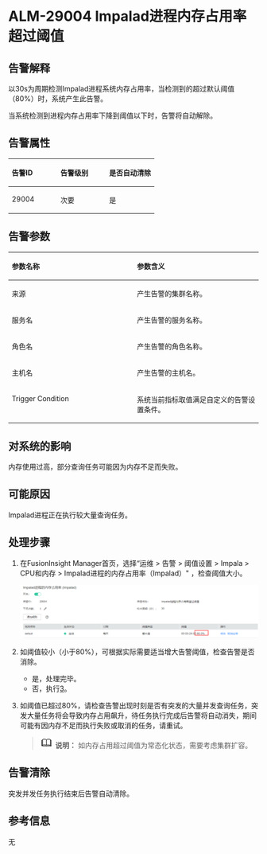 # ALM-29004 Impalad进程内存占用率超过阈值<a name="ALM-29004"></a>

## 告警解释<a name="section8280367"></a>

以30s为周期检测Impalad进程系统内存占用率，当检测到的超过默认阈值（80%）时，系统产生此告警。

当系统检测到进程内存占用率下降到阈值以下时，告警将自动解除。

## 告警属性<a name="section7414445"></a>

<a name="table45079949"></a>
<table><thead align="left"><tr id="row5683496"><th class="cellrowborder" valign="top" width="33.33333333333333%" id="mcps1.1.4.1.1"><p id="p57710042"><a name="p57710042"></a><a name="p57710042"></a>告警ID</p>
</th>
<th class="cellrowborder" valign="top" width="33.33333333333333%" id="mcps1.1.4.1.2"><p id="p44001849"><a name="p44001849"></a><a name="p44001849"></a>告警级别</p>
</th>
<th class="cellrowborder" valign="top" width="33.33333333333333%" id="mcps1.1.4.1.3"><p id="p7380012"><a name="p7380012"></a><a name="p7380012"></a>是否自动清除</p>
</th>
</tr>
</thead>
<tbody><tr id="row60910108"><td class="cellrowborder" valign="top" width="33.33333333333333%" headers="mcps1.1.4.1.1 "><p id="p16488194717492"><a name="p16488194717492"></a><a name="p16488194717492"></a>29004</p>
</td>
<td class="cellrowborder" valign="top" width="33.33333333333333%" headers="mcps1.1.4.1.2 "><p id="p588994817496"><a name="p588994817496"></a><a name="p588994817496"></a>次要</p>
</td>
<td class="cellrowborder" valign="top" width="33.33333333333333%" headers="mcps1.1.4.1.3 "><p id="p34071398"><a name="p34071398"></a><a name="p34071398"></a>是</p>
</td>
</tr>
</tbody>
</table>

## 告警参数<a name="section66730009"></a>

<a name="table8319831"></a>
<table><thead align="left"><tr id="row40868022"><th class="cellrowborder" valign="top" width="50%" id="mcps1.1.3.1.1"><p id="p21975462"><a name="p21975462"></a><a name="p21975462"></a>参数名称</p>
</th>
<th class="cellrowborder" valign="top" width="50%" id="mcps1.1.3.1.2"><p id="p35182007"><a name="p35182007"></a><a name="p35182007"></a>参数含义</p>
</th>
</tr>
</thead>
<tbody><tr id="row594512751512"><td class="cellrowborder" valign="top" width="50%" headers="mcps1.1.3.1.1 "><p id="p8838358184914"><a name="p8838358184914"></a><a name="p8838358184914"></a>来源</p>
</td>
<td class="cellrowborder" valign="top" width="50%" headers="mcps1.1.3.1.2 "><p id="p837170125015"><a name="p837170125015"></a><a name="p837170125015"></a>产生告警的集群名称。</p>
</td>
</tr>
<tr id="row31170320"><td class="cellrowborder" valign="top" width="50%" headers="mcps1.1.3.1.1 "><p id="p39123317"><a name="p39123317"></a><a name="p39123317"></a>服务名</p>
</td>
<td class="cellrowborder" valign="top" width="50%" headers="mcps1.1.3.1.2 "><p id="p172628810500"><a name="p172628810500"></a><a name="p172628810500"></a>产生告警的服务名称。</p>
</td>
</tr>
<tr id="row8175713133714"><td class="cellrowborder" valign="top" width="50%" headers="mcps1.1.3.1.1 "><p id="p37226997"><a name="p37226997"></a><a name="p37226997"></a>角色名</p>
</td>
<td class="cellrowborder" valign="top" width="50%" headers="mcps1.1.3.1.2 "><p id="p18175513173712"><a name="p18175513173712"></a><a name="p18175513173712"></a>产生告警的角色名称。</p>
</td>
</tr>
<tr id="row144886177375"><td class="cellrowborder" valign="top" width="50%" headers="mcps1.1.3.1.1 "><p id="p24881417123717"><a name="p24881417123717"></a><a name="p24881417123717"></a>主机名</p>
</td>
<td class="cellrowborder" valign="top" width="50%" headers="mcps1.1.3.1.2 "><p id="p13488417133716"><a name="p13488417133716"></a><a name="p13488417133716"></a>产生告警的主机名。</p>
</td>
</tr>
<tr id="row1688158103712"><td class="cellrowborder" valign="top" width="50%" headers="mcps1.1.3.1.1 "><p id="p688484371"><a name="p688484371"></a><a name="p688484371"></a>Trigger Condition</p>
</td>
<td class="cellrowborder" valign="top" width="50%" headers="mcps1.1.3.1.2 "><p id="p19884817379"><a name="p19884817379"></a><a name="p19884817379"></a>系统当前指标取值满足自定义的告警设置条件。</p>
</td>
</tr>
</tbody>
</table>

## 对系统的影响<a name="section63699172"></a>

内存使用过高，部分查询任务可能因为内存不足而失败。

## 可能原因<a name="section36421639"></a>

Impalad进程正在执行较大量查询任务。

## 处理步骤<a name="section2425015133012"></a>

1.  在FusionInsight Manager首页，选择“运维 \> 告警 \> 阈值设置 \> Impala \> CPU和内存 \> Impalad进程的内存占用率（Impalad）" ，检查阈值大小。

    ![](figures/zh-cn_image_0295292652.png)

2.  如阈值较小（小于80%），可根据实际需要适当增大告警阈值，检查告警是否消除。
    -   是，处理完毕。
    -   否，执行[3](#li54643151153)。

3.  <a name="li54643151153"></a>如阈值已超过80%，请检查告警出现时刻是否有突发的大量并发查询任务，突发大量任务将会导致内存占用飙升，待任务执行完成后告警将自动消失，期间可能有因内存不足而执行失败或取消的任务，请重试。

    >![](public_sys-resources/icon-note.gif) **说明：** 
    >如内存占用超过阈值为常态化状态，需要考虑集群扩容。


## 告警清除<a name="section169311343318"></a>

突发并发任务执行结束后告警自动清除。

## 参考信息<a name="section53362350"></a>

无


